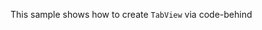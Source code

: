 This sample shows how to create `TabView` via code-behind

<snippet id='creating-tab-view-code'/>
<snippet id='creating-tab-view-code-ts'/>
